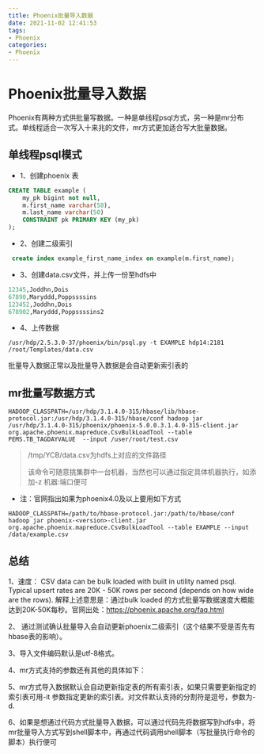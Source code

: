 ```yaml
---
title: Phoenix批量导入数据
date: 2021-11-02 12:41:53
tags:
- Phoenix
categories:
- Phoenix
---
```


# Phoenix批量导入数据

Phoenix有两种方式供批量写数据。一种是单线程psql方式，另一种是mr分布式。单线程适合一次写入十来兆的文件，mr方式更加适合写大批量数据。

## 单线程psql模式

* 1、创建phoenix 表

```sql
CREATE TABLE example (
    my_pk bigint not null,
    m.first_name varchar(50),
    m.last_name varchar(50) 
    CONSTRAINT pk PRIMARY KEY (my_pk)
);
```

* 2、创建二级索引

```sql
 create index example_first_name_index on example(m.first_name);
```

* 3、创建data.csv文件，并上传一份至hdfs中

```sql
12345,Joddhn,Dois
67890,Maryddd,Poppssssins
123452,Joddhn,Dois
678902,Maryddd,Poppssssins2
```

* 4、上传数据

```shell
/usr/hdp/2.5.3.0-37/phoenix/bin/psql.py -t EXAMPLE hdp14:2181 /root/Templates/data.csv
```

批量导入数据正常以及批量导入数据是会自动更新索引表的



## mr批量写数据方式

```shell
HADOOP_CLASSPATH=/usr/hdp/3.1.4.0-315/hbase/lib/hbase-protocol.jar:/usr/hdp/3.1.4.0-315/hbase/conf hadoop jar /usr/hdp/3.1.4.0-315/phoenix/phoenix-5.0.0.3.1.4.0-315-client.jar org.apache.phoenix.mapreduce.CsvBulkLoadTool --table PEMS.TB_TAGDAYVALUE  --input /user/root/test.csv
```

>  /tmp/YCB/data.csv为hdfs上对应的文件路径
>
> 该命令可随意挑集群中一台机器，当然也可以通过指定具体机器执行，如添加-z 机器:端口便可

* 注：官网指出如果为phoenix4.0及以上要用如下方式

```shell
HADOOP_CLASSPATH=/path/to/hbase-protocol.jar:/path/to/hbase/conf hadoop jar phoenix-<version>-client.jar org.apache.phoenix.mapreduce.CsvBulkLoadTool --table EXAMPLE --input /data/example.csv
```

## 总结

1、速度：
		CSV data can be bulk loaded with built in utility named psql. Typical upsert rates are 20K - 50K rows per second (depends on how wide are the rows).
解释上述意思是：通过bulk loaded 的方式批量写数据速度大概能达到20K-50K每秒。官网出处：https://phoenix.apache.org/faq.html

2、 通过测试确认批量导入会自动更新phoenix二级索引（这个结果不受是否先有hbase表的影响）。

3、导入文件编码默认是utf-8格式。

4、mr方式支持的参数还有其他的具体如下：

5、mr方式导入数据默认会自动更新指定表的所有索引表，如果只需要更新指定的索引表可用-it 参数指定更新的索引表。对文件默认支持的分割符是逗号，参数为-d.

6、如果是想通过代码方式批量导入数据，可以通过代码先将数据写到hdfs中，将mr批量导入方式写到shell脚本中，再通过代码调用shell脚本（写批量执行命令的脚本）执行便可
